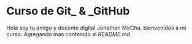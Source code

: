 # Curso de Git\_ & \_GitHub

Hola soy tu amigo y docente digital Jonathan MirCha, bienvenidos a mi curso.
Agregando mas contenido al _README.md_
